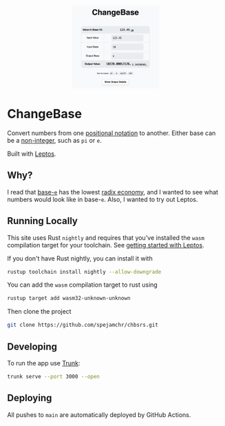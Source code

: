 <div align="center">
    <picture>
        <source media="(prefers-color-scheme: dark)" srcset="https://raw.githubusercontent.com/spejamchr/chbsrs/main/preview-dark.png">
        <source media="(prefers-color-scheme: light)" srcset="https://raw.githubusercontent.com/spejamchr/chbsrs/main/preview-light.png">
        <img width="40%" alt="Representing 123.45 as a base-pi number: 10220.00012120..." src="https://raw.githubusercontent.com/spejamchr/chbsrs/main/preview-light.png">
    </picture>
</div>

# ChangeBase

Convert numbers from one [positional notation](https://en.wikipedia.org/wiki/Positional_notation) to
another. Either base can be a
[non-integer](https://en.wikipedia.org/wiki/Non-integer_base_of_numeration), such as `pi` or `e`.

Built with [Leptos](https://github.com/leptos-rs/leptos).

## Why?

I read that [base-`e`](https://en.wikipedia.org/wiki/Non-integer_base_of_numeration#Base_e) has the
lowest [radix economy](https://en.wikipedia.org/wiki/Radix_economy#e_has_the_lowest_radix_economy),
and I wanted to see what numbers would look like in base-`e`. Also, I wanted to try out Leptos.

## Running Locally

This site uses Rust `nightly` and requires that you've installed the `wasm` compilation target for
your toolchain. See [getting started with
Leptos](https://book.leptos.dev/getting_started/index.html).

If you don't have Rust nightly, you can install it with

```sh
rustup toolchain install nightly --allow-downgrade
```

You can add the `wasm` compilation target to rust using

```sh
rustup target add wasm32-unknown-unknown
```

Then clone the project

```sh
git clone https://github.com/spejamchr/chbsrs.git
```

## Developing

To run the app use [Trunk](https://github.com/trunk-rs/trunk):

```sh
trunk serve --port 3000 --open
```

## Deploying

All pushes to `main` are automatically deployed by GitHub Actions.
